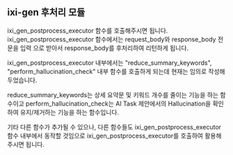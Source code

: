 ## ixi-gen 후처리 모듈

ixi_gen_postprocess_executor 함수를 호출해주시면 됩니다.
ixi_gen_postprocess_executor 함수에서는 request_body와 response_body 전문을 입력 으로 받아서
response_body를 후처리하여 리턴하게 됩니다.

ixi_gen_postprocess_executor 내부에서는 "reduce_summary_keywords", "perform_hallucination_check"
내부 함수를 호출하게 되는데 현재는 임의로 작성해두었습니다.

reduce_summary_keywords는 상세 요약문 및 키워드 개수를 줄이는 기능을 하는 함수이고
perform_hallucination_check는 AI Task 제안에서의 Hallucination을 확인하여 유지/제거하는 기능을 하는 함수입니다.

기타 다른 함수가 추가될 수 있으나, 다른 함수들도 ixi_gen_postprocess_executor 함수 내부에서 동작할 것임으로 ixi_gen_postprocess_executor를 호출하여 활용해주시면 됩니다.
